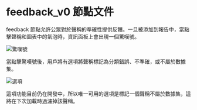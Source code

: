 # feedback_v0 節點文件

feedback 節點允許公眾對於聲稱的準確性提供反饋。一旦被添加到報告中，當點擊聲稱和圖表中的氣泡時，資訊面板上會出現一個驚嘆號。

![驚嘆號](https://talktothecity.s3.amazonaws.com/tttc-turbo/static/images/Monosnap-tttc-turbo-2023-12-21-20-15-14-copy.jpeg)

當點擊驚嘆號後，用戶將有選項將聲稱標記為分類錯誤、不準確，或不屬於數據集。

![選項](https://talktothecity.s3.amazonaws.com/tttc-turbo/static/images/Monosnap-tttc-turbo-2023-12-21-20-19-16.jpeg)

這項功能目前仍在開發中，所以唯一可用的選項是標記一個聲稱不屬於數據集，這將在下次加載時過濾掉該聲稱。
